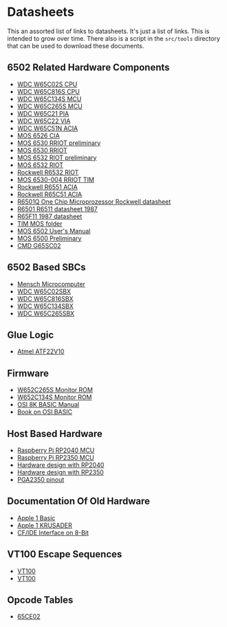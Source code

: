 Datasheets
==========

This an assorted list of links to datasheets. It's just a list of links.
This is intended to grow over time. There also is a script in the `src/tools`
directory that can be used to download these documents.

6502 Related Hardware Components
--------------------------------
* [WDC W65C02S CPU](https://www.westerndesigncenter.com/wdc/documentation/w65c02s.pdf)
* [WDC W65C816S CPU](https://www.westerndesigncenter.com/wdc/documentation/w65c816s.pdf)
* [WDC W65C134S MCU](https://www.westerndesigncenter.com/wdc/documentation/w65c134s.pdf)
* [WDC W65C265S MCU](https://www.westerndesigncenter.com/wdc/documentation/w65c265s.pdf)
* [WDC W65C21 PIA](https://www.westerndesigncenter.com/wdc/documentation/w65c21.pdf)
* [WDC W65C22 VIA](https://www.westerndesigncenter.com/wdc/documentation/w65c22.pdf)
* [WDC W65C51N ACIA](https://www.westerndesigncenter.com/wdc/documentation/w65c51n.pdf)
* [MOS 6526 CIA](https://archive.org/download/mos_6526_cia_recreated/mos_6526_cia_recreated.pdf)
* [MOS 6530 RRIOT preliminary](http://www.6502.org/documents/datasheets/mos/mos_6530_rriot_preliminary_aug_1975.pdf)
* [MOS 6530 RRIOT](http://www.6502.org/documents/datasheets/mos/mos_6530_rriot.pdf)
* [MOS 6532 RIOT preliminary](http://www.6502.org/documents/datasheets/mos/mos_6532_riot_preliminary_feb_1977.pdf)
* [MOS 6532 RIOT](http://www.6502.org/documents/datasheets/mos/mos_6532_riot.pdf)
* [Rockwell R6532 RIOT](https://z3d9b7u8.stackpathcdn.com/pdf-down/R/6/5/R6532_Rockwell.pdf)
* [MOS 6530-004 RRIOT TIM](http://retro.hansotten.nl/uploads/6502files/mostim1976.pdf)
* [Rockwell R6551 ACIA](https://z3d9b7u8.stackpathcdn.com/pdf-down/R/6/5/R6551_Rockwell.pdf)
* [Rockwell R65C51 ACIA](https://z3d9b7u8.stackpathcdn.com/pdf-down/R/6/5/R65C51_ETC.pdf)
* [R6501Q One Chip Microprozessor Rockwell datasheet](http://retro.hansotten.nl/uploads/rockwellforth/R6501Q%20One%20Chip%20Microprozessor%20Rockwell.pdf)
* [R6501 R6511 datasheet 1987](http://retro.hansotten.nl/uploads/rockwellforth/r6501%20R6511datasheet%201987.pdf)
* [R65F11 1987 datasheet](http://retro.hansotten.nl/uploads/rockwellforth/R65F11%201987%20datasheet%20.pdf)
* [TIM MOS folder](http://retro.hansotten.nl/uploads/6502files/tim%20mos%20folder.pdf)
* [MOS 6502 User's Manual](https://archive.org/download/6502um/6502UsersManual.pdf)
* [MOS 6500 Preliminary](http://www.6502.org/documents/datasheets/mos/mos_6500_mpu_preliminary_may_1976.pdf)
* [CMD G65SC02](https://www.datasheetspdf.com/pdf-down/G/6/5/G65SC02_CaliforniaMicroDevicesCorp.pdf)

6502 Based SBCs
---------------
* [Mensch Microcomputer](http://www.westerndesigncenter.com/wdc/documentation/W65C265QBX.pdf)
* [WDC W65C02SBX](http://www.westerndesigncenter.com/wdc/documentation/W65C02SXB.pdf)
* [WDC W65C816SBX](http://www.westerndesigncenter.com/wdc/documentation/W65C816SXB.pdf)
* [WDC W65C134SBX](http://www.westerndesigncenter.com/wdc/documentation/W65C134SXB.pdf)
* [WDC W65C265SBX](http://www.westerndesigncenter.com/wdc/documentation/W65C265SXB.pdf)

Glue Logic
----------
* [Atmel ATF22V10](http://www.atmel.com/Images/doc0735.pdf)

Firmware
--------
* [W652C265S Monitor ROM](https://www.westerndesigncenter.com/wdc/documentation/265monrom.pdf)
* [W652C134S Monitor ROM](https://www.westerndesigncenter.com/wdc/documentation/134monrom.pdf)
* [OSI 8K BASIC Manual](https://osiweb.org/manuals/OSI_8K_Basic_in_ROM.pdf)
* [Book on OSI BASIC](https://osiweb.org/books/OSI_Basic_In_Rom.PDF)

Host Based Hardware
-------------------
* [Raspberry Pi RP2040 MCU](https://datasheets.raspberrypi.com/rp2040/rp2040-datasheet.pdf)
* [Raspberry Pi RP2350 MCU](https://datasheets.raspberrypi.com/rp2350/rp2350-datasheet.pdf)
* [Hardware design with RP2040](https://datasheets.raspberrypi.com/rp2040/hardware-design-with-rp2040.pdf)
* [Hardware design with RP2350](https://datasheets.raspberrypi.com/rp2350/hardware-design-with-rp2350.pdf)
* [PGA2350 pinout](https://cdn.shopify.com/s/files/1/0174/1800/files/pga2350_pinout_diagram.png)

Documentation Of Old Hardware
-----------------------------
* [Apple 1 Basic](https://archive.org/download/apple1_basic_manual/apple1_basic_manual_text.pdf)
* [Apple 1 KRUSADER](https://raw.githubusercontent.com/st3fan/krusader/master/krusader13.pdf)
* [CF/IDE Interface on 8-Bit](https://www.waveguide.se/?article=8-bit-compact-flash-interface)

VT100 Escape Sequences
----------------------
* [VT100](https://www2.ccs.neu.edu/research/gpc/VonaUtils/vona/terminal/vtansi.htm)
* [VT100](https://github.com/0x5c/VT100-Examples/raw/master/vt_seq.md)

Opcode Tables
-------------
* [65CE02](http://www.pastraiser.com/cpu/65CE02/65CE02_opcodes.html)
